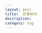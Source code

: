 ```yaml
---
layout: post
title:  日常命令
description:
category: tag
---
```






[AllanChan]:    http://allanhost.com  "AllanChan"
